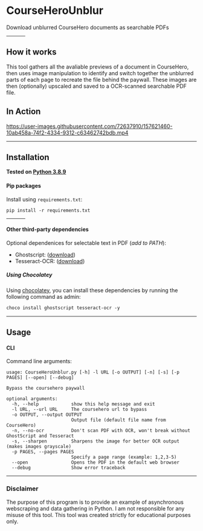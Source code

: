 # CourseHeroUnblur

Download unblurred CourseHero documents as searchable PDFs

<hr width=50>


## How it works

This tool gathers all the avaliable previews of a document in CourseHero, then uses image manipulation to identify and switch together the unblurred parts of each page to recreate the file behind the paywall. These images are then (optionally) upscaled and saved to a OCR-scanned searchable PDF file.


## In Action

https://user-images.githubusercontent.com/72637910/157621460-10ab458a-74f2-4334-9312-c63462742bdb.mp4


---

## Installation

**Tested on [Python 3.8.9](https://www.python.org/downloads/release/python-389/)**

#### Pip packages

Install using `requirements.txt`:
```
pip install -r requirements.txt
```

<hr width=50>

#### Other third-party dependencies

Optional dependenices for selectable text in PDF (*add to PATH*):

- Ghostscript: ([download](https://www.ghostscript.com/releases/gsdnld.html))
- Tesseract-OCR: ([download](https://tesseract-ocr.github.io/tessdoc/Home.html#binaries))

##### Using Chocolatey

Using [chocolatey](https://chocolatey.org/), you can install these dependencies by running the following command as admin:
```ps
choco install ghostscript tesseract-ocr -y
```


---

## Usage


#### CLI

Command line arguments:
```
usage: CourseHeroUnblur.py [-h] -l URL [-o OUTPUT] [-n] [-s] [-p PAGES] [--open] [--debug]

Bypass the coursehero paywall

optional arguments:
  -h, --help            show this help message and exit
  -l URL, --url URL     The coursehero url to bypass
  -o OUTPUT, --output OUTPUT
                        Output file (default file name from CourseHero)
  -n, --no-ocr          Don't scan PDF with OCR, won't break without GhostScript and Tesseract
  -s, --sharpen         Sharpens the image for better OCR output (makes images grayscale)
  -p PAGES, --pages PAGES
                        Specify a page range (example: 1,2,3-5)
  --open                Opens the PDF in the default web browser
  --debug               Show error traceback
```

---


### Disclaimer
The purpose of this program is to provide an example of asynchronous webscraping and data gathering in Python. I am not responsible for any misuse of this tool. This tool was created strictly for educational purposes only.
